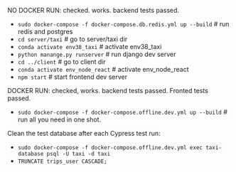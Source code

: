 NO DOCKER RUN: checked. works. backend tests passed.
  - `sudo docker-compose -f docker-compose.db.redis.yml up --build`   # run redis and postgres
  - `cd server/taxi`                                                  # go to server/taxi dir
  - `conda activate env38_taxi`                                       # activate env38_taxi
  - `python manange.py runserver`                                     # run django dev server
  - `cd ../client`                                                    # go to client dir
  - `conda activate env_node_react`                                   # activate env_node_react
  - `npm start`                                                       # start frontend dev server



DOCKER RUN: checked, works. backend tests passed. Fronted tests passed.
  - `sudo docker-compose -f docker-compose.offline.dev.yml up --build` # run all you need in one shot.


Clean the test database after each Cypress test run:
- `sudo docker-compose -f docker-compose.offline.dev.yml exec taxi-database psql -U taxi -d taxi`
- `TRUNCATE trips_user CASCADE;`
